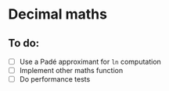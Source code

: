 # Decimal maths

## To do:
- [ ] Use a Padé approximant for `ln` computation
- [ ] Implement other maths function
- [ ] Do performance tests